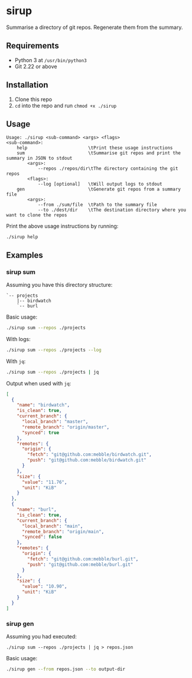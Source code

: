# sirup

Summarise a directory of git repos. Regenerate them from the summary.

## Requirements

- Python 3 at `/usr/bin/python3`
- Git 2.22 or above

## Installation

1. Clone this repo
2. `cd` into the repo and run `chmod +x ./sirup`

## Usage

```
Usage: ./sirup <sub-command> <args> <flags>
<sub-command>:
    help                       \tPrint these usage instructions
    sum                        \tSummarise git repos and print the summary in JSON to stdout
        <args>:
            --repos ./repos/dir\tThe directory containing the git repos
        <flags>:
            --log [optional]   \tWill output logs to stdout
    gen                        \tGenerate git repos from a summary file
        <args>:
            --from ./sum/file  \tPath to the summary file
            --to ./dest/dir    \tThe destination directory where you want to clone the repos
```

Print the above usage instructions by running:

```
./sirup help
```

## Examples

### sirup sum

Assuming you have this directory structure:

```
`-- projects
    |-- birdwatch
    `-- burl
```

Basic usage:

```bash
./sirup sum --repos ./projects
```

With logs:

```bash
./sirup sum --repos ./projects --log
```

With `jq`:

```bash
./sirup sum --repos ./projects | jq
```

Output when used with `jq`:

```json
[
  {
    "name": "birdwatch",
    "is_clean": true,
    "current_branch": {
      "local_branch": "master",
      "remote_branch": "origin/master",
      "synced": true
    },
    "remotes": {
      "origin": {
        "fetch": "git@github.com:mebble/birdwatch.git",
        "push": "git@github.com:mebble/birdwatch.git"
      }
    },
    "size": {
      "value": "11.76",
      "unit": "KiB"
    }
  },
  {
    "name": "burl",
    "is_clean": true,
    "current_branch": {
      "local_branch": "main",
      "remote_branch": "origin/main",
      "synced": false
    },
    "remotes": {
      "origin": {
        "fetch": "git@github.com:mebble/burl.git",
        "push": "git@github.com:mebble/burl.git"
      }
    },
    "size": {
      "value": "10.90",
      "unit": "KiB"
    }
  }
]
```

### sirup gen

Assuming you had executed:

```
./sirup sum --repos ./projects | jq > repos.json
```

Basic usage:

```bash
./sirup gen --from repos.json --to output-dir
```
